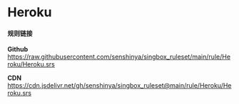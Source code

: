 # Heroku

#### 规则链接

**Github**
https://raw.githubusercontent.com/senshinya/singbox_ruleset/main/rule/Heroku/Heroku.srs

**CDN**
https://cdn.jsdelivr.net/gh/senshinya/singbox_ruleset@main/rule/Heroku/Heroku.srs